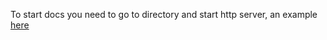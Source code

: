 To start docs you need to go to  directory and start http server, an example [here](https://developer.mozilla.org/en-US/docs/Learn/Common_questions/set_up_a_local_testing_server)

